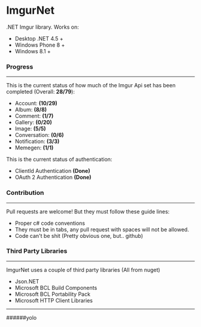 ImgurNet
======

.NET Imgur library. Works on:

* Desktop .NET 4.5 +
* Windows Phone 8 +
* Windows 8.1 +

### Progress
***

This is the current status of how much of the Imgur Api set has been completed (Overall: __28/79__):

* Account:      __(10/29)__
* Album:        __(8/8)__
* Comment:      __(1/7)__
* Gallery:      __(0/20)__
* Image:        __(5/5)__
* Conversation: __(0/6)__
* Notification: __(3/3)__
* Memegen:      __(1/1)__


This is the current status of authentication:

* ClientId Authentication __(Done)__
* OAuth 2 Authentication __(Done)__


### Contribution
***

Pull requests are welcome! But they must follow these guide lines:

* Proper c# code conventions
* They must be in tabs, any pull request with spaces will not be allowed.
* Code can't be shit (Pretty obvious one, but.. github)


### Third Party Libraries
***

ImgurNet uses a couple of third party libraries (All from nuget)

* Json.NET
* Microsoft BCL Build Components
* Microsoft BCL Portability Pack
* Microsoft HTTP Client Libraries


***
######yolo
